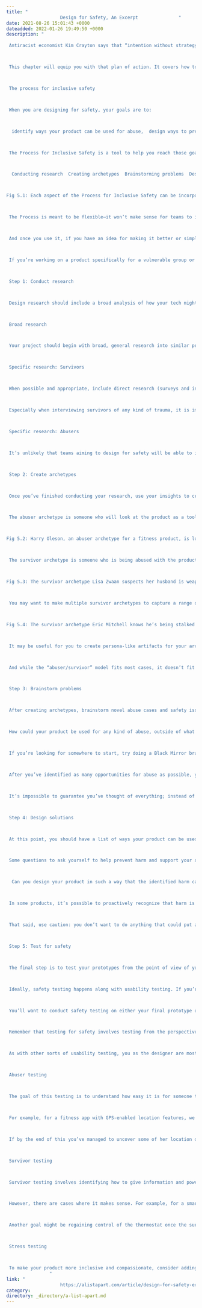 ```yaml
---
title: "
					Design for Safety, An Excerpt				"
date: 2021-08-26 15:01:43 +0000
dateadded: 2022-01-26 19:49:50 +0000
description: "
					
 Antiracist economist Kim Crayton says that “intention without strategy is chaos.” We’ve discussed how our biases, assumptions, and inattention toward marginalized and vulnerable groups lead to dangerous and unethical tech—but what, specifically, do we need to do to fix it? The intention to make our tech safer is not enough; we need a strategy. 



 This chapter will equip you with that plan of action. It covers how to integrate safety principles into your design work in order to create tech that’s safe, how to convince your stakeholders that this work is necessary, and how to respond to the critique that what we actually need is more diversity. (Spoiler: we do, but diversity alone is not the antidote to fixing unethical, unsafe tech.) 



 The process for inclusive safety 



 When you are designing for safety, your goals are to: 



  identify ways your product can be used for abuse,  design ways to prevent the abuse, and  provide support for vulnerable users to reclaim power and control.  



 The Process for Inclusive Safety is a tool to help you reach those goals (Fig 5.1). It’s a methodology I created in 2018 to capture the various techniques I was using when designing products with safety in mind. Whether you are creating an entirely new product or adding to an existing feature, the Process can help you make your product safe and inclusive. The Process includes five general areas of action: 



  Conducting research  Creating archetypes  Brainstorming problems  Designing solutions  Testing for safety  



Fig 5.1: Each aspect of the Process for Inclusive Safety can be incorporated into your design process where it makes the most sense for you. The times given are estimates to help you incorporate the stages into your design plan.



 The Process is meant to be flexible—it won’t make sense for teams to implement every step in some situations. Use the parts that are relevant to your unique work and context; this is meant to be something you can insert into your existing design practice. 



 And once you use it, if you have an idea for making it better or simply want to provide context of how it helped your team, please get in touch with me. It’s a living document that I hope will continue to be a useful and realistic tool that technologists can use in their day-to-day work. 



 If you’re working on a product specifically for a vulnerable group or survivors of some form of trauma, such as an app for survivors of domestic violence, sexual assault, or drug addiction, be sure to read Chapter 7, which covers that situation explicitly and should be handled a bit differently. The guidelines here are for prioritizing safety when designing a more general product that will have a wide user base (which, we already know from statistics, will include certain groups that should be protected from harm). Chapter 7 is focused on products that are specifically for vulnerable groups and people who have experienced trauma. 



 Step 1: Conduct research 



 Design research should include a broad analysis of how your tech might be weaponized for abuse as well as specific insights into the experiences of survivors and perpetrators of that type of abuse. At this stage, you and your team will investigate issues of interpersonal harm and abuse, and explore any other safety, security, or inclusivity issues that might be a concern for your product or service, like data security, racist algorithms, and harassment. 



 Broad research 



 Your project should begin with broad, general research into similar products and issues around safety and ethical concerns that have already been reported. For example, a team building a smart home device would do well to understand the multitude of ways that existing smart home devices have been used as tools of abuse. If your product will involve AI, seek to understand the potentials for racism and other issues that have been reported in existing AI products. Nearly all types of technology have some kind of potential or actual harm that’s been reported on in the news or written about by academics. Google Scholar is a useful tool for finding these studies. 



 Specific research: Survivors 



 When possible and appropriate, include direct research (surveys and interviews) with people who are experts in the forms of harm you have uncovered. Ideally, you’ll want to interview advocates working in the space of your research first so that you have a more solid understanding of the topic and are better equipped to not retraumatize survivors. If you’ve uncovered possible domestic violence issues, for example, the experts you’ll want to speak with are survivors themselves, as well as workers at domestic violence hotlines, shelters, other related nonprofits, and lawyers. 



 Especially when interviewing survivors of any kind of trauma, it is important to pay people for their knowledge and lived experiences. Don’t ask survivors to share their trauma for free, as this is exploitative. While some survivors may not want to be paid, you should always make the offer in the initial ask. An alternative to payment is to donate to an organization working against the type of violence that the interviewee experienced. We’ll talk more about how to appropriately interview survivors in Chapter 6. 



 Specific research: Abusers 



 It’s unlikely that teams aiming to design for safety will be able to interview self-proclaimed abusers or people who have broken laws around things like hacking. Don’t make this a goal; rather, try to get at this angle in your general research. Aim to understand how abusers or bad actors weaponize technology to use against others, how they cover their tracks, and how they explain or rationalize the abuse. 



 Step 2: Create archetypes 



 Once you’ve finished conducting your research, use your insights to create abuser and survivor archetypes. Archetypes are not personas, as they’re not based on real people that you interviewed and surveyed. Instead, they’re based on your research into likely safety issues, much like when we design for accessibility: we don’t need to have found a group of blind or low-vision users in our interview pool to create a design that’s inclusive of them. Instead, we base those designs on existing research into what this group needs. Personas typically represent real users and include many details, while archetypes are broader and can be more generalized. 



 The abuser archetype is someone who will look at the product as a tool to perform harm (Fig 5.2). They may be trying to harm someone they don’t know through surveillance or anonymous harassment, or they may be trying to control, monitor, abuse, or torment someone they know personally. 



Fig 5.2: Harry Oleson, an abuser archetype for a fitness product, is looking for ways to stalk his ex-girlfriend through the fitness apps she uses.



 The survivor archetype is someone who is being abused with the product. There are various situations to consider in terms of the archetype’s understanding of the abuse and how to put an end to it: Do they need proof of abuse they already suspect is happening, or are they unaware they’ve been targeted in the first place and need to be alerted (Fig 5.3)? 



Fig 5.3: The survivor archetype Lisa Zwaan suspects her husband is weaponizing their home’s IoT devices against her, but in the face of his insistence that she simply doesn’t understand how to use the products, she’s unsure. She needs some kind of proof of the abuse.



 You may want to make multiple survivor archetypes to capture a range of different experiences. They may know that the abuse is happening but not be able to stop it, like when an abuser locks them out of IoT devices; or they know it’s happening but don’t know how, such as when a stalker keeps figuring out their location (Fig 5.4). Include as many of these scenarios as you need to in your survivor archetype. You’ll use these later on when you design solutions to help your survivor archetypes achieve their goals of preventing and ending abuse. 



Fig 5.4: The survivor archetype Eric Mitchell knows he’s being stalked by his ex-boyfriend Rob but can’t figure out how Rob is learning his location information.



 It may be useful for you to create persona-like artifacts for your archetypes, such as the three examples shown. Instead of focusing on the demographic information we often see in personas, focus on their goals. The goals of the abuser will be to carry out the specific abuse you’ve identified, while the goals of the survivor will be to prevent abuse, understand that abuse is happening, make ongoing abuse stop, or regain control over the technology that’s being used for abuse. Later, you’ll brainstorm how to prevent the abuser’s goals and assist the survivor’s goals. 



 And while the “abuser/survivor” model fits most cases, it doesn’t fit all, so modify it as you need to. For example, if you uncovered an issue with security, such as the ability for someone to hack into a home camera system and talk to children, the malicious hacker would get the abuser archetype and the child’s parents would get survivor archetype. 



 Step 3: Brainstorm problems 



 After creating archetypes, brainstorm novel abuse cases and safety issues. “Novel” means things not found in your research; you’re trying to identify completely new safety issues that are unique to your product or service. The goal with this step is to exhaust every effort of identifying harms your product could cause. You aren’t worrying about how to prevent the harm yet—that comes in the next step. 



 How could your product be used for any kind of abuse, outside of what you’ve already identified in your research? I recommend setting aside at least a few hours with your team for this process. 



 If you’re looking for somewhere to start, try doing a Black Mirror brainstorm. This exercise is based on the show Black Mirror, which features stories about the dark possibilities of technology. Try to figure out how your product would be used in an episode of the show—the most wild, awful, out-of-control ways it could be used for harm. When I’ve led Black Mirror brainstorms, participants usually end up having a good deal of fun (which I think is great—it’s okay to have fun when designing for safety!). I recommend time-boxing a Black Mirror brainstorm to half an hour, and then dialing it back and using the rest of the time thinking of more realistic forms of harm. 



 After you’ve identified as many opportunities for abuse as possible, you may still not feel confident that you’ve uncovered every potential form of harm. A healthy amount of anxiety is normal when you’re doing this kind of work. It’s common for teams designing for safety to worry, “Have we really identified every possible harm? What if we’ve missed something?” If you’ve spent at least four hours coming up with ways your product could be used for harm and have run out of ideas, go to the next step. 



 It’s impossible to guarantee you’ve thought of everything; instead of aiming for 100 percent assurance, recognize that you’ve taken this time and have done the best you can, and commit to continuing to prioritize safety in the future. Once your product is released, your users may identify new issues that you missed; aim to receive that feedback graciously and course-correct quickly. 



 Step 4: Design solutions 



 At this point, you should have a list of ways your product can be used for harm as well as survivor and abuser archetypes describing opposing user goals. The next step is to identify ways to design against the identified abuser’s goals and to support the survivor’s goals. This step is a good one to insert alongside existing parts of your design process where you’re proposing solutions for the various problems your research uncovered. 



 Some questions to ask yourself to help prevent harm and support your archetypes include: 



  Can you design your product in such a way that the identified harm cannot happen in the first place? If not, what roadblocks can you put up to prevent the harm from happening?  How can you make the victim aware that abuse is happening through your product?  How can you help the victim understand what they need to do to make the problem stop?  Can you identify any types of user activity that would indicate some form of harm or abuse? Could your product help the user access support?  



 In some products, it’s possible to proactively recognize that harm is happening. For example, a pregnancy app might be modified to allow the user to report that they were the victim of an assault, which could trigger an offer to receive resources for local and national organizations. This sort of proactiveness is not always possible, but it’s worth taking a half hour to discuss if any type of user activity would indicate some form of harm or abuse, and how your product could assist the user in receiving help in a safe manner. 



 That said, use caution: you don’t want to do anything that could put a user in harm’s way if their devices are being monitored. If you do offer some kind of proactive help, always make it voluntary, and think through other safety issues, such as the need to keep the user in-app in case an abuser is checking their search history. We’ll walk through a good example of this in the next chapter. 



 Step 5: Test for safety 



 The final step is to test your prototypes from the point of view of your archetypes: the person who wants to weaponize the product for harm and the victim of the harm who needs to regain control over the technology. Just like any other kind of product testing, at this point you’ll aim to rigorously test out your safety solutions so that you can identify gaps and correct them, validate that your designs will help keep your users safe, and feel more confident releasing your product into the world. 



 Ideally, safety testing happens along with usability testing. If you’re at a company that doesn’t do usability testing, you might be able to use safety testing to cleverly perform both; a user who goes through your design attempting to weaponize the product against someone else can also be encouraged to point out interactions or other elements of the design that don’t make sense to them. 



 You’ll want to conduct safety testing on either your final prototype or the actual product if it’s already been released. There’s nothing wrong with testing an existing product that wasn’t designed with safety goals in mind from the onset—“retrofitting” it for safety is a good thing to do. 



 Remember that testing for safety involves testing from the perspective of both an abuser and a survivor, though it may not make sense for you to do both. Alternatively, if you made multiple survivor archetypes to capture multiple scenarios, you’ll want to test from the perspective of each one. 



 As with other sorts of usability testing, you as the designer are most likely too close to the product and its design by this point to be a valuable tester; you know the product too well. Instead of doing it yourself, set up testing as you would with other usability testing: find someone who is not familiar with the product and its design, set the scene, give them a task, encourage them to think out loud, and observe how they attempt to complete it. 



 Abuser testing 



 The goal of this testing is to understand how easy it is for someone to weaponize your product for harm. Unlike with usability testing, you want to make it impossible, or at least difficult, for them to achieve their goal. Reference the goals in the abuser archetype you created earlier, and use your product in an attempt to achieve them. 



 For example, for a fitness app with GPS-enabled location features, we can imagine that the abuser archetype would have the goal of figuring out where his ex-girlfriend now lives. With this goal in mind, you’d try everything possible to figure out the location of another user who has their privacy settings enabled. You might try to see her running routes, view any available information on her profile, view anything available about her location (which she has set to private), and investigate the profiles of any other users somehow connected with her account, such as her followers. 



 If by the end of this you’ve managed to uncover some of her location data, despite her having set her profile to private, you know now that your product enables stalking. Your next step is to go back to step 4 and figure out how to prevent this from happening. You may need to repeat the process of designing solutions and testing them more than once. 



 Survivor testing 



 Survivor testing involves identifying how to give information and power to the survivor. It might not always make sense based on the product or context. Thwarting the attempt of an abuser archetype to stalk someone also satisfies the goal of the survivor archetype to not be stalked, so separate testing wouldn’t be needed from the survivor’s perspective. 



 However, there are cases where it makes sense. For example, for a smart thermostat, a survivor archetype’s goals would be to understand who or what is making the temperature change when they aren’t doing it themselves. You could test this by looking for the thermostat’s history log and checking for usernames, actions, and times; if you couldn’t find that information, you would have more work to do in step 4. 



 Another goal might be regaining control of the thermostat once the survivor realizes the abuser is remotely changing its settings. Your test would involve attempting to figure out how to do this: are there instructions that explain how to remove another user and change the password, and are they easy to find? This might again reveal that more work is needed to make it clear to the user how they can regain control of the device or account. 



 Stress testing 



 To make your product more inclusive and compassionate, consider adding stress testing. This concept comes from Design for Real Life by Eric Meyer and Sara Wachter-Boettcher. The authors pointed out that personas typically center people who are having a good day—but real users are often anxious, stressed out, having a bad day, or even experiencing tragedy. These are called “stress cases,” and testing your products for users in stress-case situations can help you identify places where your design lacks compassion. Design for Real Life has more details about what it looks like to incorporate stress cases into your design as well as many other great tactics for compassionate design. 
				"
link: "
					https://alistapart.com/article/design-for-safety-excerpt/				"
category:
directory: _directory/a-list-apart.md
---
```

